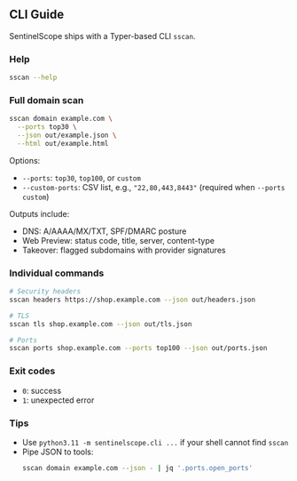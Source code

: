 ## CLI Guide

SentinelScope ships with a Typer-based CLI `sscan`.

### Help
```bash
sscan --help
```

### Full domain scan
```bash
sscan domain example.com \
  --ports top30 \
  --json out/example.json \
  --html out/example.html
```

Options:
- `--ports`: `top30`, `top100`, or `custom`
- `--custom-ports`: CSV list, e.g., `"22,80,443,8443"` (required when `--ports custom`)

Outputs include:
- DNS: A/AAAA/MX/TXT, SPF/DMARC posture
- Web Preview: status code, title, server, content-type
- Takeover: flagged subdomains with provider signatures

### Individual commands
```bash
# Security headers
sscan headers https://shop.example.com --json out/headers.json

# TLS
sscan tls shop.example.com --json out/tls.json

# Ports
sscan ports shop.example.com --ports top100 --json out/ports.json
```

### Exit codes
- `0`: success
- `1`: unexpected error

### Tips
- Use `python3.11 -m sentinelscope.cli ...` if your shell cannot find `sscan`
- Pipe JSON to tools:
  ```bash
  sscan domain example.com --json - | jq '.ports.open_ports'
  ```

